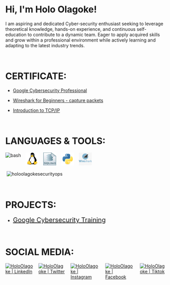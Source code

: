 # Hi, I'm Holo Olagoke!

I am aspiring and dedicated Cyber-security enthusiast seeking to leverage theoretical knowledge, hands-on experience, and continuous self-education to contribute to a dynamic team. Eager to apply acquired skills and grow within a professional environment while actively learning and adapting to the latest industry trends.

<br>
  
# CERTIFICATE:

- <a href="https://coursera.org/share/5932f18fbd2849caf7864604350263bc">Google  Cybersecurity Professional</a>

- <a href="https://coursera.org/share/80d66ff5a7af76f898d09af6325fb509">Wireshark for Beginners - capture packets</a>

- <a href="https://coursera.org/share/a4c6f11634d6eb722fa11441927ded77">Introduction to TCP/IP</a>

 <br>

# LANGUAGES & TOOLS:

<div style="display: flex; gap: 3%;">
<div><img src="https://www.vectorlogo.zone/logos/gnu_bash/gnu_bash-icon.svg" alt="bash" width="40" height="40"/></div>

<div><img src="https://raw.githubusercontent.com/devicons/devicon/master/icons/linux/linux-original.svg" alt="linux" width="40" height="40"/></div>

<div><img src="./Projects/icon/sqlite3.jpeg" alt="sqlite3" width="40" height="40"/></div>

<div><img src="https://raw.githubusercontent.com/devicons/devicon/master/icons/python/python-original.svg" alt="python" width="40" height="40"/></div>

<div><img src="./Projects/icon/WIreshark icon.png" alt="wireshark" width="40" height="40"/></div>
</div>


<!--<p><img align="left" src="https://github-readme-stats.vercel.app/api/top-langs?username=holoolagokesecurityops&show_icons=true&locale=en&layout=compact" alt="holoolagokesecurityops" /></p>-->

<p>&nbsp;<img align="center" src="https://github-readme-stats.vercel.app/api?username=holoolagokesecurityops&show_icons=true&locale=en" alt="holoolagokesecurityops" /></p>

<br>

# PROJECTS:

- <a href="./Projects/Google Cybersecurity Training/" style="font-size: 20px;"> Google Cybersecurity Training</a>

<br>

# SOCIAL MEDIA:

<div style="display: flex; gap: 3%;">
  <div><a href="https://www.linkedin.com/in/olagoke-holo"><img src="https://cdn.jsdelivr.net/npm/simple-icons@v3/icons/linkedin.svg" alt="HoloOlagoke | LinkedIn" style="width: 30px; height: 50px;"></a></div>

  <div><a href="https://twitter.com/holo_secure_ops"><img src="https://cdn.jsdelivr.net/npm/simple-icons@v3/icons/twitter.svg" alt="HoloOlagoke | Twitter" style="width: 30px; height: 50px;"></a></div>

  <div><a href="https://www.instagram.com/holo.olagoke.secure.ops/"><img src="https://cdn.jsdelivr.net/npm/simple-icons@v3/icons/instagram.svg" alt="HoloOlagoke | Instagram" style="width: 30px; height: 50px;"></a></div>

  <div><a href="https://web.facebook.com/holo.olagoke.secure.ops/"><img src="https://cdn.jsdelivr.net/npm/simple-icons@v3/icons/facebook.svg" alt="HoloOlagoke | Facebook" style="width: 30px; height: 50px;"></a></div>

  <div><a href="https://web.facebook.com/holo.olagoke.secure.ops/"><img src="https://cdn.jsdelivr.net/npm/simple-icons@v3/icons/tiktok.svg" alt="HoloOlagoke | Tiktok" style="width: 30px; height: 50px;"></a></div>
</div>
